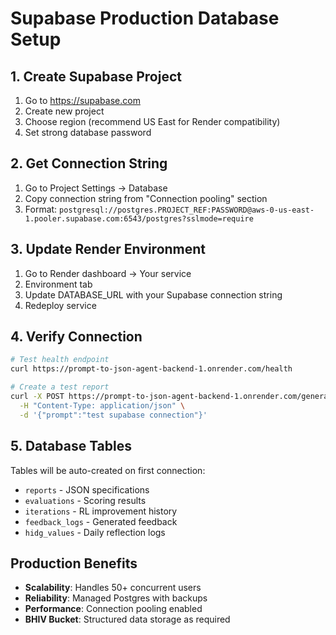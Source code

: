# Supabase Production Database Setup

## 1. Create Supabase Project
1. Go to https://supabase.com
2. Create new project
3. Choose region (recommend US East for Render compatibility)
4. Set strong database password

## 2. Get Connection String
1. Go to Project Settings → Database
2. Copy connection string from "Connection pooling" section
3. Format: `postgresql://postgres.PROJECT_REF:PASSWORD@aws-0-us-east-1.pooler.supabase.com:6543/postgres?sslmode=require`

## 3. Update Render Environment
1. Go to Render dashboard → Your service
2. Environment tab
3. Update DATABASE_URL with your Supabase connection string
4. Redeploy service

## 4. Verify Connection
```bash
# Test health endpoint
curl https://prompt-to-json-agent-backend-1.onrender.com/health

# Create a test report
curl -X POST https://prompt-to-json-agent-backend-1.onrender.com/generate \
  -H "Content-Type: application/json" \
  -d '{"prompt":"test supabase connection"}'
```

## 5. Database Tables
Tables will be auto-created on first connection:
- `reports` - JSON specifications
- `evaluations` - Scoring results  
- `iterations` - RL improvement history
- `feedback_logs` - Generated feedback
- `hidg_values` - Daily reflection logs

## Production Benefits
- **Scalability**: Handles 50+ concurrent users
- **Reliability**: Managed Postgres with backups
- **Performance**: Connection pooling enabled
- **BHIV Bucket**: Structured data storage as required